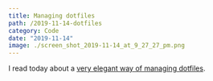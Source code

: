 ```yaml
---
title: Managing dotfiles
path: /2019-11-14-dotfiles
category: Code
date: "2019-11-14"
image: ./screen_shot_2019-11-14_at_9_27_27_pm.png
---
```


I read today about a [very elegant way of managing dotfiles](https://news.ycombinator.com/item?id=11071754).
